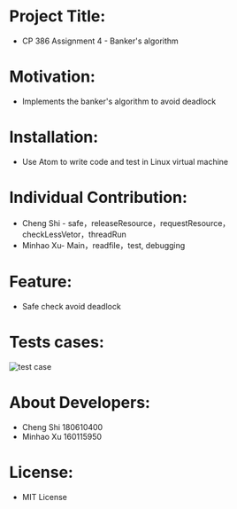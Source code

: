 # Project Title:
* CP 386 Assignment 4 - Banker's algorithm
# Motivation:
* Implements the banker's algorithm to avoid deadlock
# Installation:
* Use Atom to write code and test in Linux virtual machine
# Individual Contribution:
* Cheng Shi - safe，releaseResource，requestResource，checkLessVetor，threadRun
* Minhao Xu- Main，readfile，test, debugging
# Feature:
* Safe check avoid deadlock
# Tests cases:
![test case](https://user-images.githubusercontent.com/87878778/127755884-d28cff70-ac0b-4b52-91ec-c16cfc8beb54.png)
# About Developers:
* Cheng Shi 180610400
* Minhao Xu 160115950
# License:
* MIT License

